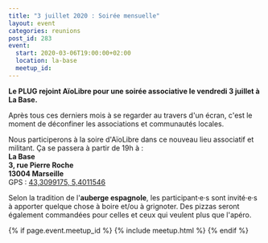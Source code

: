 ```yaml
---
title: "3 juillet 2020 : Soirée mensuelle"
layout: event
categories: reunions
post_id: 283
event:
  start: 2020-03-06T19:00:00+02:00
  location: la-base
  meetup_id: 
---
```


**Le PLUG rejoint AïoLibre pour une soirée associative le vendredi 3 juillet à La Base.**

Après tous ces derniers mois à se regarder au travers d'un écran, c'est le moment de déconfiner les associations et communautés locales.

Nous participerons à la soire d'AïoLibre dans ce nouveau lieu associatif et militant. Ça se passera à partir de 19h à :  
**La Base**  
**3, rue Pierre Roche**  
**13004 Marseille**  
GPS : [43,3099175, 5,4011546](https://www.openstreetmap.org/node/7266092587)

Selon la tradition de l'**auberge espagnole**, les participant·e·s sont invité·e·s à apporter quelque chose à boire et/ou à grignoter. Des pizzas seront également commandées pour celles et ceux qui veulent plus que l'apéro.

{% if page.event.meetup_id %}
  {% include meetup.html %}
{% endif %}
